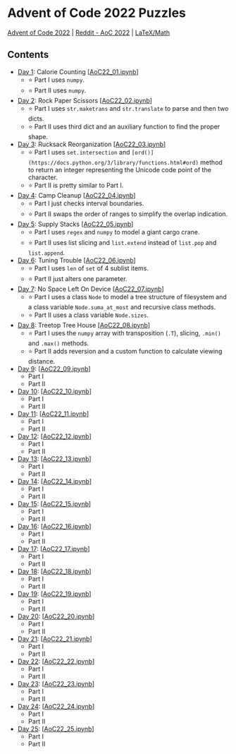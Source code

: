 # Advent of Code 2022 Puzzles 
[Advent of Code 2022](https://adventofcode.com/2022) | [Reddit - AoC 2022](https://www.reddit.com/r/adventofcode/wiki/solution_megathreads/#wiki_december_2022) |
[LaTeX/Math](https://en.wikibooks.org/wiki/LaTeX/Mathematics)

## Contents 
- [Day 1](https://adventofcode.com/2022/day/1): Calorie Counting [[AoC22_01.ipynb](AoC22_01.ipynb)]
  - ⭐ Part I uses `numpy`.
  - ⭐ Part II uses `numpy`.
- [Day 2](https://adventofcode.com/2022/day/2): Rock Paper Scissors [[AoC22_02.ipynb](AoC22_02.ipynb)]
  - ⭐ Part I uses `str.maketrans` and `str.translate` to parse and then two dicts.
  - ⭐ Part II uses third dict and an auxiliary function to find the proper shape.
- [Day 3](https://adventofcode.com/2022/day/3): Rucksack Reorganization [[AoC22_03.ipynb](AoC22_03.ipynb)]
  - ⭐ Part I uses `set.intersection` and `[ord()](https://docs.python.org/3/library/functions.html#ord)` method to return an integer representing the Unicode code point of the character.
  - ⭐ Part II is pretty similar to Part I.
- [Day 4](https://adventofcode.com/2022/day/4): Camp Cleanup [[AoC22_04.ipynb](AoC22_04.ipynb)]
  - ⭐ Part I just checks interval boundaries.
  - ⭐ Part II swaps the order of ranges to simplify the overlap indication.
- [Day 5](https://adventofcode.com/2022/day/5): Supply Stacks [[AoC22_05.ipynb](AoC22_05.ipynb)]
  - ⭐ Part I uses `regex` and `numpy` to model a giant cargo crane.
  - ⭐ Part II uses list slicing and `list.extend` instead of `list.pop` and `list.append`.
- [Day 6](https://adventofcode.com/2022/day/6): Tuning Trouble [[AoC22_06.ipynb](AoC22_06.ipynb)]
  - ⭐ Part I uses `len` of `set` of 4 sublist items.
  - ⭐ Part II just alters one parameter.
- [Day 7](https://adventofcode.com/2022/day/7): No Space Left On Device [[AoC22_07.ipynb](AoC22_07.ipynb)]
  - ⭐ Part I uses a class `Node` to model a tree structure of filesystem and a class variable `Node.suma_at_most` and recursive class methods.
  - ⭐ Part II uses a class variable `Node.sizes`.
- [Day 8](https://adventofcode.com/2022/day/8): Treetop Tree House [[AoC22_08.ipynb](AoC22_08.ipynb)]
  - ⭐ Part I uses the `numpy` array with transposition (`.T`), slicing, `.min()` and `.max()` methods.
  - ⭐ Part II adds reversion and a custom function to calculate viewing distance.
- [Day 9](https://adventofcode.com/2022/day/9): [[AoC22_09.ipynb](AoC22_09.ipynb)]
  - Part I
  - Part II
- [Day 10](https://adventofcode.com/2022/day/10): [[AoC22_10.ipynb](AoC22_10.ipynb)]
  - Part I
  - Part II
- [Day 11](https://adventofcode.com/2022/day/11): [[AoC22_11.ipynb](AoC22_11.ipynb)]
  - Part I
  - Part II
- [Day 12](https://adventofcode.com/2022/day/12): [[AoC22_12.ipynb](AoC22_12.ipynb)]
  - Part I
  - Part II
- [Day 13](https://adventofcode.com/2022/day/13): [[AoC22_13.ipynb](AoC22_13.ipynb)]
  - Part I
  - Part II
- [Day 14](https://adventofcode.com/2022/day/14): [[AoC22_14.ipynb](AoC22_14.ipynb)]
  - Part I
  - Part II
- [Day 15](https://adventofcode.com/2022/day/15): [[AoC22_15.ipynb](AoC22_15.ipynb)]
  - Part I
  - Part II
- [Day 16](https://adventofcode.com/2022/day/16): [[AoC22_16.ipynb](AoC22_16.ipynb)]
  - Part I
  - Part II
- [Day 17](https://adventofcode.com/2022/day/17): [[AoC22_17.ipynb](AoC22_17.ipynb)]
  - Part I
  - Part II
- [Day 18](https://adventofcode.com/2022/day/18): [[AoC22_18.ipynb](AoC22_18.ipynb)]
  - Part I
  - Part II
- [Day 19](https://adventofcode.com/2022/day/19): [[AoC22_19.ipynb](AoC22_19.ipynb)]
  - Part I
  - Part II
- [Day 20](https://adventofcode.com/2022/day/20): [[AoC22_20.ipynb](AoC22_20.ipynb)]
  - Part I
  - Part II
- [Day 21](https://adventofcode.com/2022/day/21): [[AoC22_21.ipynb](AoC22_21.ipynb)]
  - Part I
  - Part II
- [Day 22](https://adventofcode.com/2022/day/22): [[AoC22_22.ipynb](AoC22_22.ipynb)]
  - Part I
  - Part II
- [Day 23](https://adventofcode.com/2022/day/23): [[AoC22_23.ipynb](AoC22_23.ipynb)]
  - Part I
  - Part II
- [Day 24](https://adventofcode.com/2022/day/24): [[AoC22_24.ipynb](AoC22_24.ipynb)]
  - Part I
  - Part II
- [Day 25](https://adventofcode.com/2022/day/25): [[AoC22_25.ipynb](AoC22_25.ipynb)]
  - Part I
  - Part II
